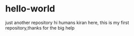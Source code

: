 # hello-world
just another repository
hi humans
kiran here, this is my first repository,thanks for the big help
